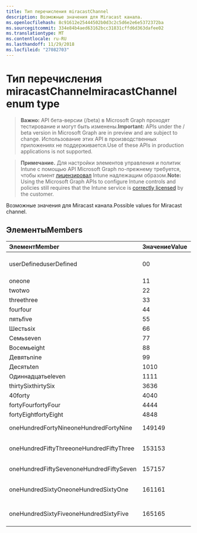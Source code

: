 ```yaml
---
title: Тип перечисления miracastChannel
description: Возможные значения для Miracast канала.
ms.openlocfilehash: 8c91612e25444502b0d3c2c5d6e2e6e5372372ba
ms.sourcegitcommit: 334e84b4aed63162bcc31831cffd6d363dafee02
ms.translationtype: MT
ms.contentlocale: ru-RU
ms.lasthandoff: 11/29/2018
ms.locfileid: "27082703"
---
```

# <a name="miracastchannel-enum-type"></a><span data-ttu-id="1e725-103">Тип перечисления miracastChannel</span><span class="sxs-lookup"><span data-stu-id="1e725-103">miracastChannel enum type</span></span>

> <span data-ttu-id="1e725-104">**Важно:** API бета-версии (/beta) в Microsoft Graph проходят тестирование и могут быть изменены.</span><span class="sxs-lookup"><span data-stu-id="1e725-104">**Important:** APIs under the / beta version in Microsoft Graph are in preview and are subject to change.</span></span> <span data-ttu-id="1e725-105">Использование этих API в производственных приложениях не поддерживается.</span><span class="sxs-lookup"><span data-stu-id="1e725-105">Use of these APIs in production applications is not supported.</span></span>

> <span data-ttu-id="1e725-106">**Примечание.** Для настройки элементов управления и политик Intune с помощью API Microsoft Graph по-прежнему требуется, чтобы клиент [лицензировал](https://go.microsoft.com/fwlink/?linkid=839381) Intune надлежащим образом.</span><span class="sxs-lookup"><span data-stu-id="1e725-106">**Note:** Using the Microsoft Graph APIs to configure Intune controls and policies still requires that the Intune service is [correctly licensed](https://go.microsoft.com/fwlink/?linkid=839381) by the customer.</span></span>

<span data-ttu-id="1e725-107">Возможные значения для Miracast канала.</span><span class="sxs-lookup"><span data-stu-id="1e725-107">Possible values for Miracast channel.</span></span>
## <a name="members"></a><span data-ttu-id="1e725-108">Элементы</span><span class="sxs-lookup"><span data-stu-id="1e725-108">Members</span></span>
|<span data-ttu-id="1e725-109">Элемент</span><span class="sxs-lookup"><span data-stu-id="1e725-109">Member</span></span>|<span data-ttu-id="1e725-110">Значение</span><span class="sxs-lookup"><span data-stu-id="1e725-110">Value</span></span>|<span data-ttu-id="1e725-111">Description</span><span class="sxs-lookup"><span data-stu-id="1e725-111">Description</span></span>|
|:---|:---|:---|
|<span data-ttu-id="1e725-112">userDefined</span><span class="sxs-lookup"><span data-stu-id="1e725-112">userDefined</span></span>|<span data-ttu-id="1e725-113">0</span><span class="sxs-lookup"><span data-stu-id="1e725-113">0</span></span>|<span data-ttu-id="1e725-114">User Defined, значение по умолчанию, без цели.</span><span class="sxs-lookup"><span data-stu-id="1e725-114">User Defined, default value, no intent.</span></span>|
|<span data-ttu-id="1e725-115">one</span><span class="sxs-lookup"><span data-stu-id="1e725-115">one</span></span>|<span data-ttu-id="1e725-116">1</span><span class="sxs-lookup"><span data-stu-id="1e725-116">1</span></span>|<span data-ttu-id="1e725-117">Один.</span><span class="sxs-lookup"><span data-stu-id="1e725-117">One.</span></span>|
|<span data-ttu-id="1e725-118">two</span><span class="sxs-lookup"><span data-stu-id="1e725-118">two</span></span>|<span data-ttu-id="1e725-119">2</span><span class="sxs-lookup"><span data-stu-id="1e725-119">2</span></span>|<span data-ttu-id="1e725-120">Два.</span><span class="sxs-lookup"><span data-stu-id="1e725-120">Two.</span></span>|
|<span data-ttu-id="1e725-121">three</span><span class="sxs-lookup"><span data-stu-id="1e725-121">three</span></span>|<span data-ttu-id="1e725-122">3</span><span class="sxs-lookup"><span data-stu-id="1e725-122">3</span></span>|<span data-ttu-id="1e725-123">Три.</span><span class="sxs-lookup"><span data-stu-id="1e725-123">Three.</span></span>|
|<span data-ttu-id="1e725-124">four</span><span class="sxs-lookup"><span data-stu-id="1e725-124">four</span></span>|<span data-ttu-id="1e725-125">4</span><span class="sxs-lookup"><span data-stu-id="1e725-125">4</span></span>|<span data-ttu-id="1e725-126">Четыре.</span><span class="sxs-lookup"><span data-stu-id="1e725-126">Four.</span></span>|
|<span data-ttu-id="1e725-127">пять</span><span class="sxs-lookup"><span data-stu-id="1e725-127">five</span></span>|<span data-ttu-id="1e725-128">5</span><span class="sxs-lookup"><span data-stu-id="1e725-128">5</span></span>|<span data-ttu-id="1e725-129">Пять.</span><span class="sxs-lookup"><span data-stu-id="1e725-129">Five.</span></span>|
|<span data-ttu-id="1e725-130">Шесть</span><span class="sxs-lookup"><span data-stu-id="1e725-130">six</span></span>|<span data-ttu-id="1e725-131">6</span><span class="sxs-lookup"><span data-stu-id="1e725-131">6</span></span>|<span data-ttu-id="1e725-132">Шесть.</span><span class="sxs-lookup"><span data-stu-id="1e725-132">Six.</span></span>|
|<span data-ttu-id="1e725-133">Семь</span><span class="sxs-lookup"><span data-stu-id="1e725-133">seven</span></span>|<span data-ttu-id="1e725-134">7</span><span class="sxs-lookup"><span data-stu-id="1e725-134">7</span></span>|<span data-ttu-id="1e725-135">7.</span><span class="sxs-lookup"><span data-stu-id="1e725-135">Seven.</span></span>|
|<span data-ttu-id="1e725-136">Восемь</span><span class="sxs-lookup"><span data-stu-id="1e725-136">eight</span></span>|<span data-ttu-id="1e725-137">8</span><span class="sxs-lookup"><span data-stu-id="1e725-137">8</span></span>|<span data-ttu-id="1e725-138">8.</span><span class="sxs-lookup"><span data-stu-id="1e725-138">Eight.</span></span>|
|<span data-ttu-id="1e725-139">Девять</span><span class="sxs-lookup"><span data-stu-id="1e725-139">nine</span></span>|<span data-ttu-id="1e725-140">9</span><span class="sxs-lookup"><span data-stu-id="1e725-140">9</span></span>|<span data-ttu-id="1e725-141">9.</span><span class="sxs-lookup"><span data-stu-id="1e725-141">Nine.</span></span>|
|<span data-ttu-id="1e725-142">Десять</span><span class="sxs-lookup"><span data-stu-id="1e725-142">ten</span></span>|<span data-ttu-id="1e725-143">10</span><span class="sxs-lookup"><span data-stu-id="1e725-143">10</span></span>|<span data-ttu-id="1e725-144">Десять.</span><span class="sxs-lookup"><span data-stu-id="1e725-144">Ten.</span></span>|
|<span data-ttu-id="1e725-145">Одиннадцать</span><span class="sxs-lookup"><span data-stu-id="1e725-145">eleven</span></span>|<span data-ttu-id="1e725-146">11</span><span class="sxs-lookup"><span data-stu-id="1e725-146">11</span></span>|<span data-ttu-id="1e725-147">Одиннадцать.</span><span class="sxs-lookup"><span data-stu-id="1e725-147">Eleven.</span></span>|
|<span data-ttu-id="1e725-148">thirtySix</span><span class="sxs-lookup"><span data-stu-id="1e725-148">thirtySix</span></span>|<span data-ttu-id="1e725-149">36</span><span class="sxs-lookup"><span data-stu-id="1e725-149">36</span></span>|<span data-ttu-id="1e725-150">30-6.</span><span class="sxs-lookup"><span data-stu-id="1e725-150">Thirty-Six.</span></span>|
|<span data-ttu-id="1e725-151">40</span><span class="sxs-lookup"><span data-stu-id="1e725-151">forty</span></span>|<span data-ttu-id="1e725-152">40</span><span class="sxs-lookup"><span data-stu-id="1e725-152">40</span></span>|<span data-ttu-id="1e725-153">40.</span><span class="sxs-lookup"><span data-stu-id="1e725-153">Forty.</span></span>|
|<span data-ttu-id="1e725-154">fortyFour</span><span class="sxs-lookup"><span data-stu-id="1e725-154">fortyFour</span></span>|<span data-ttu-id="1e725-155">44</span><span class="sxs-lookup"><span data-stu-id="1e725-155">44</span></span>|<span data-ttu-id="1e725-156">Сорока четырех.</span><span class="sxs-lookup"><span data-stu-id="1e725-156">Forty-Four.</span></span>|
|<span data-ttu-id="1e725-157">fortyEight</span><span class="sxs-lookup"><span data-stu-id="1e725-157">fortyEight</span></span>|<span data-ttu-id="1e725-158">48</span><span class="sxs-lookup"><span data-stu-id="1e725-158">48</span></span>|<span data-ttu-id="1e725-159">40-8.</span><span class="sxs-lookup"><span data-stu-id="1e725-159">Forty-Eight.</span></span>|
|<span data-ttu-id="1e725-160">oneHundredFortyNine</span><span class="sxs-lookup"><span data-stu-id="1e725-160">oneHundredFortyNine</span></span>|<span data-ttu-id="1e725-161">149</span><span class="sxs-lookup"><span data-stu-id="1e725-161">149</span></span>|<span data-ttu-id="1e725-162">OneHundredForty 9.</span><span class="sxs-lookup"><span data-stu-id="1e725-162">OneHundredForty-Nine.</span></span>|
|<span data-ttu-id="1e725-163">oneHundredFiftyThree</span><span class="sxs-lookup"><span data-stu-id="1e725-163">oneHundredFiftyThree</span></span>|<span data-ttu-id="1e725-164">153</span><span class="sxs-lookup"><span data-stu-id="1e725-164">153</span></span>|<span data-ttu-id="1e725-165">Три OneHundredFifty.</span><span class="sxs-lookup"><span data-stu-id="1e725-165">OneHundredFifty-Three.</span></span>|
|<span data-ttu-id="1e725-166">oneHundredFiftySeven</span><span class="sxs-lookup"><span data-stu-id="1e725-166">oneHundredFiftySeven</span></span>|<span data-ttu-id="1e725-167">157</span><span class="sxs-lookup"><span data-stu-id="1e725-167">157</span></span>|<span data-ttu-id="1e725-168">OneHundredFifty 7.</span><span class="sxs-lookup"><span data-stu-id="1e725-168">OneHundredFifty-Seven.</span></span>|
|<span data-ttu-id="1e725-169">oneHundredSixtyOne</span><span class="sxs-lookup"><span data-stu-id="1e725-169">oneHundredSixtyOne</span></span>|<span data-ttu-id="1e725-170">161</span><span class="sxs-lookup"><span data-stu-id="1e725-170">161</span></span>|<span data-ttu-id="1e725-171">Один OneHundredSixty.</span><span class="sxs-lookup"><span data-stu-id="1e725-171">OneHundredSixty-One.</span></span>|
|<span data-ttu-id="1e725-172">oneHundredSixtyFive</span><span class="sxs-lookup"><span data-stu-id="1e725-172">oneHundredSixtyFive</span></span>|<span data-ttu-id="1e725-173">165</span><span class="sxs-lookup"><span data-stu-id="1e725-173">165</span></span>|<span data-ttu-id="1e725-174">Пять OneHundredSixty.</span><span class="sxs-lookup"><span data-stu-id="1e725-174">OneHundredSixty-Five.</span></span>|





